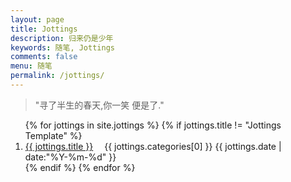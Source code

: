 ```yaml
---
layout: page
title: Jottings
description: 归来仍是少年
keywords: 随笔, Jottings
comments: false
menu: 随笔
permalink: /jottings/
---
```


> "寻了半生的春天,你一笑  便是了."

<ol class="posts-list" >
{% for jottings in site.jottings %}
{% if jottings.title != "Jottings Template" %}
<li class="listing-item">
<a  class="posts-list-name"  href="{{ site.url }}{{ jottings.url }}">{{ jottings.title }}</a>
<span class="posts-list-meta">&ensp;&ensp;{{ jottings.categories[0] }}</span>
<span class="posts-list-meta">{{ jottings.date | date:"%Y-%m-%d" }}</span>
</li>
{% endif %}
{% endfor %}
</ol>

